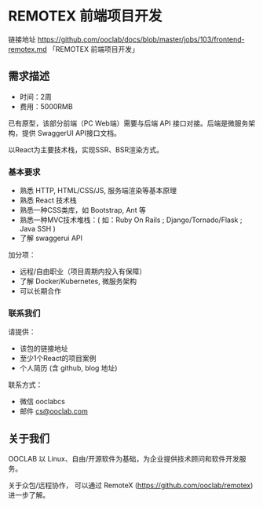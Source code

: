 # REMOTEX 前端项目开发

链接地址 https://github.com/ooclab/docs/blob/master/jobs/103/frontend-remotex.md 「REMOTEX 前端项目开发」

## 需求描述

- 时间：2周
- 费用：5000RMB

已有原型，该部分前端（PC Web端）需要与后端 API 接口对接。后端是微服务架构，提供 SwaggerUI API接口文档。

以React为主要技术栈，实现SSR、BSR渲染方式。

### 基本要求

- 熟悉 HTTP, HTML/CSS/JS, 服务端渲染等基本原理
- 熟悉 React 技术栈
- 熟悉一种CSS类库，如 Bootstrap, Ant 等
- 熟悉一种MVC技术堆栈：( 如：Ruby On Rails ; Django/Tornado/Flask ; Java SSH )
- 了解 swaggerui API


加分项：
- 远程/自由职业（项目周期内投入有保障）
- 了解 Docker/Kubernetes, 微服务架构
- 可以长期合作

### 联系我们

请提供：
- 该包的链接地址
- 至少1个React的项目案例
- 个人简历 (含 github, blog 地址)

联系方式：
- 微信 ooclabcs
- 邮件 cs@ooclab.com

## 关于我们

OOCLAB 以 Linux、自由/开源软件为基础，为企业提供技术顾问和软件开发服务。

关于众包/远程协作，
可以通过 RemoteX (https://github.com/ooclab/remotex) 进一步了解。

